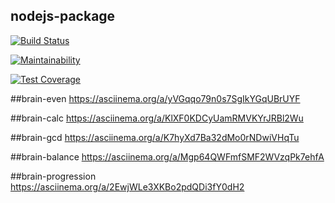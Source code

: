 ## nodejs-package

[![Build Status](https://travis-ci.org/solar05/project-lvl1-s344.svg?branch=master)](https://travis-ci.org/solar05/project-lvl1-s344)

[![Maintainability](https://api.codeclimate.com/v1/badges/819a4f988cbc45c2a230/maintainability)](https://codeclimate.com/github/solar05/project-lvl1-s344/maintainability)

[![Test Coverage](https://api.codeclimate.com/v1/badges/819a4f988cbc45c2a230/test_coverage)](https://codeclimate.com/github/solar05/project-lvl1-s344/test_coverage)


##brain-even
https://asciinema.org/a/yVGqqo79n0s7SgIkYGqUBrUYF

##brain-calc
https://asciinema.org/a/KlXF0KDCyUamRMVKYrJRBl2Wu

##brain-gcd
https://asciinema.org/a/K7hyXd7Ba32dMo0rNDwiVHqTu

##brain-balance
https://asciinema.org/a/Mgp64QWFmfSMF2WVzqPk7ehfA

##brain-progression
https://asciinema.org/a/2EwjWLe3XKBo2pdQDi3fY0dH2
